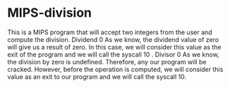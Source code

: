 # MIPS-division
This is a MIPS program that will accept two integers from the user and compute the division.
Dividend 0
As we know, the dividend value of zero will give us a result of zero. In this case, we will consider this value as the exit of the program and we will call the syscall 10 . 
Divisor 0
As we know, the division by zero is undefined. Therefore, any our program will be cracked. However, before the operation is computed, we will consider this value as an exit to our program and we will call the syscall 10.
